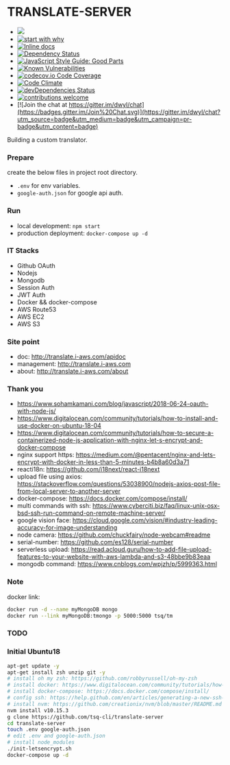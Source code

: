 # TRANSLATE-SERVER

- [![](https://travis-ci.org/tsq-cli/translate-server.svg?branch=master)](https://travis-ci.org/tsq-cli/translate-server) 
- [![start with why](https://img.shields.io/badge/start%20with-why%3F-brightgreen.svg?style=flat)](http://www.ted.com/talks/simon_sinek_how_great_leaders_inspire_action)
- [![Inline docs](http://inch-ci.org/github/tsq-cli/translate-server.svg?branch=master)](http://inch-ci.org/github/tsq-cli/translate-server) 
- [![Dependency Status](https://david-dm.org/tsq-cli/translate-server.svg)](https://david-dm.org/tsq-cli/translate-server)  
- [![JavaScript Style Guide: Good Parts](https://img.shields.io/badge/code%20style-goodparts-brightgreen.svg?style=flat)](https://eslint.org "JavaScript The Good Parts")
- [![Known Vulnerabilities](https://snyk.io/test/github/dwyl/hapi-auth-jwt2/badge.svg?targetFile=package.json)](https://snyk.io/test/github/dwyl/hapi-auth-jwt2?targetFile=package.json)
- [![codecov.io Code Coverage](https://img.shields.io/codecov/c/github/dwyl/hapi-auth-jwt2.svg?maxAge=2592000)](https://codecov.io/github/dwyl/hapi-auth-jwt2?branch=master)
- [![Code Climate](https://codeclimate.com/github/dwyl/esta/badges/gpa.svg)](https://codeclimate.com/github/dwyl/esta)
- [![devDependencies Status](https://david-dm.org/dwyl/hapi-auth-jwt2/dev-status.svg)](https://david-dm.org/dwyl/hapi-auth-jwt2?type=dev) 
- [![contributions welcome](https://img.shields.io/badge/contributions-welcome-brightgreen.svg?style=flat)](https://github.com/dwyl/esta/issues)
- [![Join the chat at https://gitter.im/dwyl/chat](https://badges.gitter.im/Join%20Chat.svg)](https://gitter.im/dwyl/chat?utm_source=badge&utm_medium=badge&utm_campaign=pr-badge&utm_content=badge)

Building a custom translator.

### Prepare

create the below files in project root directory.

- `.env` for env variables.
- `google-auth.json` for google api auth.

### Run

- local development: `npm start`
- production deployment: `docker-compose up -d`

### IT Stacks

- Github OAuth
- Nodejs
- Mongodb
- Session Auth
- JWT Auth
- Docker && docker-compose
- AWS Route53
- AWS EC2
- AWS S3

### Site point

- doc: http://translate.i-aws.com/apidoc
- management: http://translate.i-aws.com
- about: http://translate.i-aws.com/about

### Thank you

 - https://www.sohamkamani.com/blog/javascript/2018-06-24-oauth-with-node-js/
 - https://www.digitalocean.com/community/tutorials/how-to-install-and-use-docker-on-ubuntu-18-04
 - https://www.digitalocean.com/community/tutorials/how-to-secure-a-containerized-node-js-application-with-nginx-let-s-encrypt-and-docker-compose
 - nginx support https: https://medium.com/@pentacent/nginx-and-lets-encrypt-with-docker-in-less-than-5-minutes-b4b8a60d3a71
 - reacti18n: https://github.com/i18next/react-i18next
 - upload file using axios: https://stackoverflow.com/questions/53038900/nodejs-axios-post-file-from-local-server-to-another-server
 - docker-compose: https://docs.docker.com/compose/install/
 - multi commands with ssh: https://www.cyberciti.biz/faq/linux-unix-osx-bsd-ssh-run-command-on-remote-machine-server/ 
 - google vision face: https://cloud.google.com/vision/#industry-leading-accuracy-for-image-understanding
 - node camera: https://github.com/chuckfairy/node-webcam#readme
 - serial-number: https://github.com/es128/serial-number
 - serverless upload: https://read.acloud.guru/how-to-add-file-upload-features-to-your-website-with-aws-lambda-and-s3-48bbe9b83eaa
 - mongodb command: https://www.cnblogs.com/wpjzh/p/5999363.html
 ### Note

docker link:

 ```sh
docker run -d --name myMongoDB mongo
docker run --link myMongoDB:tmongo -p 5000:5000 tsq/tm
 ```
 
 ### TODO
 

### Initial Ubuntu18

```sh
apt-get update -y
apt-get install zsh unzip git -y
# install oh my zsh: https://github.com/robbyrussell/oh-my-zsh
# install docker: https://www.digitalocean.com/community/tutorials/how-to-install-and-use-docker-on-ubuntu-18-04
# install docker-compose: https://docs.docker.com/compose/install/
# config ssh: https://help.github.com/en/articles/generating-a-new-ssh-key-and-adding-it-to-the-ssh-agent
# install nvm: https://github.com/creationix/nvm/blob/master/README.md
nvm install v10.15.3
g clone https://github.com/tsq-cli/translate-server
cd translate-server
touch .env google-auth.json
# edit .env and google-auth.json
# install node_modules
./init-letsencrypt.sh
docker-compose up -d
```
